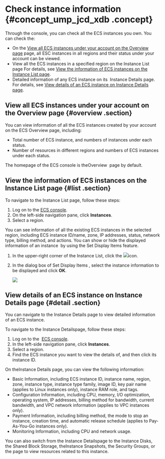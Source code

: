 # Check instance information {#concept_ump_jcd_xdb .concept}

Through the console, you can check all the ECS instances you own. You can check the:

-   On the [View all ECS instances under your account on the Overview page](#overview) page, all ESC instances in all regions and their status under your account can be viewed.
-   View all the ECS instances in a specified region on the Instance List page For details, see [View the information of ECS instances on the Instance List page](#list).
-   Detailed information of any ECS instance on its  Instance Details page. For details, see [View details of an ECS instance on Instance Details page](#detail).

## View all ECS instances under your account on the Overview page {#overview .section}

You can view information of all the ECS instances created by your account on the ECS Overview page, including:

-   Total number of ECS instance, and numbers of instances under each status.
-   Number of resources in different regions and numbers of ECS instances under each status.

The homepage of the ECS console is theOverview  page by default.

## View the information of ECS instances on the Instance List page {#list .section}

To navigate to the Instance List page, follow these steps:

1.  Log on to the [ECS console](https://ecs.console.aliyun.com/?spm=a2c4g.11186623.2.9.FNEORG#/home).
2.  On the left-side navigation pane, click **Instances**.
3.  Select a region.

You can see information of all the existing ECS instances in the selected region, including ECS instance ID/name, zone, IP addresses, status, network type, billing method, and actions. You can show or hide the displayed information of an instance  by using the Set Display Items feature.

1.  In the upper-right corner of the Instance List, click the ![](http://docs-aliyun.cn-hangzhou.oss.aliyun-inc.com/assets/pic/25441/cn_zh/1514174627852/icon_CustomizeItem.png)icon.
2.  In the dialog box of Set Display Items , select the instance information to be displayed and click **OK**.

    ![](http://static-aliyun-doc.oss-cn-hangzhou.aliyuncs.com/assets/img/9639/5368_en-US.png)


## View details of an ECS instance on Instance Details page {#detail .section}

You can navigate to the Instance Details page to view detailed information of an ECS instance.

To navigate to the Instance Detailspage, follow these steps:

1.  Log on to the  [ECS console](https://ecs.console.aliyun.com/?spm=a2c4g.11186623.2.11.FNEORG#/home).
2.  In the left-side navigation pane, click **Instances**.
3.  Select a region.
4.  Find the ECS instance you want to view the details of, and then click its instance ID.

On theInstance Details page, you can view the following information:

-   Basic Information, including ECS instance ID, instance name, region, zone, instance type, instance type family, image ID, key pair name \(applies to Linux instances only\), instance RAM role, and tags.
-   Configuration Information, including CPU, memory, I/O optimization, operating system, IP addresses, billing method for bandwidth, current bandwidth, and VPC network information \(applies to VPC instances only\).
-   Payment Information, including billing method, the mode to stop an instance, creation time, and automatic release schedule \(applies to Pay-As-You-Go instances only\).
-   Monitoring Information, including CPU and network usage.

You can also switch from the Instance Detailspage to the Instance Disks, the Shared Block Storage, theInstance Snapshots, the Security Groups, or the page to view resources related to this instance.

